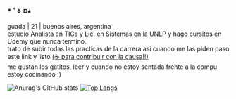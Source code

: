 ### * ˚✧ ⌑⭑
guada | 21 | buenos aires, argentina <br>
estudio Analista en TICs y Lic. en Sistemas en la UNLP y hago cursitos en Udemy que nunca termino. <br>
trato de subir todas las practicas de la carrera asi cuando me las piden paso este link y listo <a href="https://cafecito.app/guadev">(☕ para contribuir con la causa!!)</a> <br>
me gustan los gatitos, leer y cuando no estoy sentada frente a la compu estoy cocinando :) 

![Anurag's GitHub stats](https://github-readme-stats.vercel.app/api?username=guadaevequoz&show_icons=true&theme=radical) [![Top Langs](https://github-readme-stats.vercel.app/api/top-langs/?username=guadaevequoz&layout=compact)](https://github.com/anuraghazra/github-readme-stats)

<!-- [![Invitame un café en cafecito.app](https://cdn.cafecito.app/imgs/buttons/button_2.svg)](https://cafecito.app/guadev) -->


<!--
**guadaevequoz/guadaevequoz** is a ✨ _special_ ✨ repository because its `README.md` (this file) appears on your GitHub profile.

Here are some ideas to get you started:

- 🔭 I’m currently working on ...
- 🌱 I’m currently learning ...
- 👯 I’m looking to collaborate on ...
- 🤔 I’m looking for help with ...
- 💬 Ask me about ...
- 📫 How to reach me: ...
- 😄 Pronouns: ...
- ⚡ Fun fact: ...
-->
